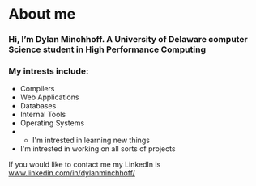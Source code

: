 # About me

### Hi, I’m Dylan Minchhoff. A University of Delaware computer Science student in High Performance Computing

### My intrests include:

- Compilers
- Web Applications
- Databases
- Internal Tools
- Operating Systems
- - I'm intrested in learning new things
- I'm intrested in working on all sorts of projects

<!---
## Here is some of my featured Projects:
--->

If you would like to contact me my LinkedIn is www.linkedin.com/in/dylanminchhoff/


<!---
DylanMinchhoff/DylanMinchhoff is a ✨ special ✨ repository because its `README.md` (this file) appears on your GitHub profile.
You can click the Preview link to take a look at your changes.
--->
